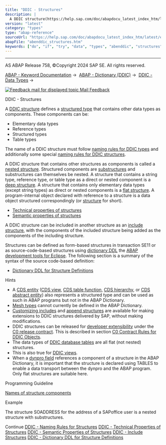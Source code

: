 ```yaml
---
title: "DDIC - Structures"
description: |
  A DDIC structure(https://help.sap.com/doc/abapdocu_latest_index_htm/latest/en-US/abenddic_structure_glosry.htm 'Glossary Entry') defines a structured type(https://help.sap.com/doc/abapdocu_latest_index_htm/latest/en-US/abenstructured_type_glosry.htm 'Glossary Entry') that contains other data typ
version: "latest"
category: "types"
type: "abap-reference"
sourceUrl: "https://help.sap.com/doc/abapdocu_latest_index_htm/latest/en-US/abenddic_structures.htm"
abapFile: "abenddic_structures.htm"
keywords: ["do", "if", "try", "data", "types", "abenddic", "structures"]
---
```


* * *

AS ABAP Release 758, ©Copyright 2024 SAP SE. All rights reserved.

[ABAP - Keyword Documentation](https://help.sap.com/doc/abapdocu_latest_index_htm/latest/en-US/abenabap.htm) →  [ABAP - Dictionary (DDIC)](https://help.sap.com/doc/abapdocu_latest_index_htm/latest/en-US/abenabap_dictionary.htm) →  [DDIC - Data Types](https://help.sap.com/doc/abapdocu_latest_index_htm/latest/en-US/abenddic_data_types.htm) → 

 [![](Mail.gif?object=Mail.gif "Feedback mail for displayed topic") Mail Feedback](mailto:f1_help@sap.com?subject=Feedback%20on%20ABAP%20Documentation&body=Document:%20DDIC%20-%20Structures%2C%20ABENDDIC_STRUCTURES%2C%20758%0D%0A%0D%0AError:%0D%0A%0D%0A%0D%0A%0D%0ASuggestion%20for%20improvement:)

DDIC - Structures

A [DDIC structure](https://help.sap.com/doc/abapdocu_latest_index_htm/latest/en-US/abenddic_structure_glosry.htm "Glossary Entry") defines a [structured type](https://help.sap.com/doc/abapdocu_latest_index_htm/latest/en-US/abenstructured_type_glosry.htm "Glossary Entry") that contains other data types as components. These components can be:

-   Elementary data types
-   Reference types
-   Structured types
-   Table types

The name of a DDIC structure must follow [naming rules for DDIC types](https://help.sap.com/doc/abapdocu_latest_index_htm/latest/en-US/abenddic_types_names.htm) and additionally some special [naming rules for DDIC structures](https://help.sap.com/doc/abapdocu_latest_index_htm/latest/en-US/abenddic_structures_names.htm).

A DDIC structure that contains other structures as components is called a [nested structure](https://help.sap.com/doc/abapdocu_latest_index_htm/latest/en-US/abennested_structure_glosry.htm "Glossary Entry"). Structured components are [substructures](https://help.sap.com/doc/abapdocu_latest_index_htm/latest/en-US/abensubstructure_glosry.htm "Glossary Entry") and substructures can themselves be nested. A structure that contains a string type, reference type, or table type as a direct or nested component is a [deep structure](https://help.sap.com/doc/abapdocu_latest_index_htm/latest/en-US/abendeep_structure_glosry.htm "Glossary Entry"). A structure that contains only elementary data types (except string types) as direct or nested components is a [flat structure](https://help.sap.com/doc/abapdocu_latest_index_htm/latest/en-US/abenflat_structure_glosry.htm "Glossary Entry"). A program-internal object declared with reference to a structure is a data object structured correspondingly (or [structure](https://help.sap.com/doc/abapdocu_latest_index_htm/latest/en-US/abenstructure_glosry.htm "Glossary Entry") for short).

-   [Technical properties of structures](https://help.sap.com/doc/abapdocu_latest_index_htm/latest/en-US/abenddic_structures_tech.htm)
-   [Semantic properties of structures](https://help.sap.com/doc/abapdocu_latest_index_htm/latest/en-US/abenddic_structures_sema.htm)

A DDIC structure can be included in another structure as an [include structure](https://help.sap.com/doc/abapdocu_latest_index_htm/latest/en-US/abenddic_include_structure.htm), with the components of the included structure being added as the components of the including structure.

Structures can be defined as form-based structures in transaction SE11 or as source-code-based structures using [dictionary DDL](https://help.sap.com/doc/abapdocu_latest_index_htm/latest/en-US/abendictionary_ddl_glosry.htm "Glossary Entry") the [ABAP development tools for Eclipse](https://help.sap.com/doc/abapdocu_latest_index_htm/latest/en-US/abenadt_glosry.htm "Glossary Entry"). The following section is a summary of the syntax of the source code-based definition:

-   [Dictionary DDL for Structure Definitions](https://help.sap.com/doc/abapdocu_latest_index_htm/latest/en-US/abenddic_define_structure.htm)

Hints

-   A [CDS entity](https://help.sap.com/doc/abapdocu_latest_index_htm/latest/en-US/abencds_entity_glosry.htm "Glossary Entry") ([CDS view](https://help.sap.com/doc/abapdocu_latest_index_htm/latest/en-US/abencds_v1_views.htm), [CDS table function](https://help.sap.com/doc/abapdocu_latest_index_htm/latest/en-US/abencds_table_functions.htm), [CDS hierarchy](https://help.sap.com/doc/abapdocu_latest_index_htm/latest/en-US/abencds_hierarchies.htm), or [CDS abstract entity](https://help.sap.com/doc/abapdocu_latest_index_htm/latest/en-US/abencds_abstract_entities.htm)) also represents a structured type and can be used as such in ABAP programs but not in the ABAP Dictionary.
-   [Mesh types](https://help.sap.com/doc/abapdocu_latest_index_htm/latest/en-US/abenmesh_type_glosry.htm "Glossary Entry") cannot currently be defined in the ABAP Dictionary.
-   [Customizing includes](https://help.sap.com/doc/abapdocu_latest_index_htm/latest/en-US/abenddic_customizing_includes.htm) and [append structures](https://help.sap.com/doc/abapdocu_latest_index_htm/latest/en-US/abenddic_append_structures.htm) are available for making extensions to DDIC structures delivered by SAP, without making modifications.
-   DDIC structures can be released for [developer extensibility](https://help.sap.com/doc/abapdocu_latest_index_htm/latest/en-US/abendev_extensibility_glosry.htm "Glossary Entry") under the [C0 release contract](https://help.sap.com/doc/abapdocu_latest_index_htm/latest/en-US/abenc0_contract_glosry.htm "Glossary Entry"). This is described in section [C0 Contract Rules for DDIC Objects](https://help.sap.com/doc/abapdocu_latest_index_htm/latest/en-US/abenc0_contract_rules_ddic.htm).
-   The data types of [DDIC database tables](https://help.sap.com/doc/abapdocu_latest_index_htm/latest/en-US/abenddic_database_tables.htm) are all flat (not nested) structures.
-   This is also true for [DDIC views](https://help.sap.com/doc/abapdocu_latest_index_htm/latest/en-US/abenddic_views.htm).
-   When a [dynpro field](https://help.sap.com/doc/abapdocu_latest_index_htm/latest/en-US/abenabap_dynpros_fields.htm) references a component of a structure in the ABAP Dictionary, it is important that the structure is declared using TABLES to enable a data transport between the dynpro and the ABAP program. Only flat structures are suitable here.

Programming Guideline

[Names of structure components](https://help.sap.com/doc/abapdocu_latest_index_htm/latest/en-US/abenstruc_comp_names_guidl.htm "Guideline")

Example

The structure SOADDRESS for the address of a SAPoffice user is a nested structure with substructures.

Continue
[DDIC - Naming Rules for Structures](https://help.sap.com/doc/abapdocu_latest_index_htm/latest/en-US/abenddic_structures_names.htm)
[DDIC - Technical Properties of Structures](https://help.sap.com/doc/abapdocu_latest_index_htm/latest/en-US/abenddic_structures_tech.htm)
[DDIC - Semantic Properties of Structures](https://help.sap.com/doc/abapdocu_latest_index_htm/latest/en-US/abenddic_structures_sema.htm)
[DDIC - Include Structures](https://help.sap.com/doc/abapdocu_latest_index_htm/latest/en-US/abenddic_include_structure.htm)
[DDIC - Dictionary DDL for Structure Definitions](https://help.sap.com/doc/abapdocu_latest_index_htm/latest/en-US/abenddic_define_structure.htm)